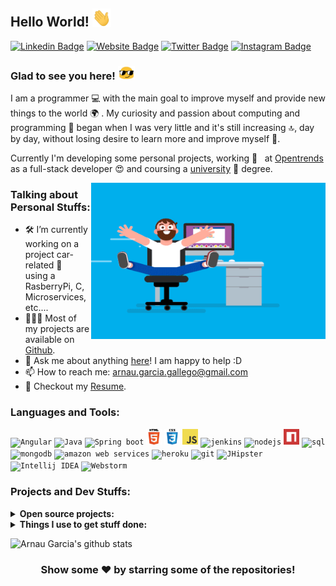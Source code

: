 ## Hello World! <img src="https://raw.githubusercontent.com/arnaugarcia/arnaugarcia/master/img/Hi.gif" width="30px"></h2>

[![Linkedin Badge](https://img.shields.io/badge/-Arnau%20Garcia%20Gallego-0e76a8?style=flat-square&logo=Linkedin&logoColor=white)](https://linkedin.com/in/arnaugarciagallego/)
[![Website Badge](https://img.shields.io/badge/My%20Portfolio-3b5998?style=flat-square&logo=google-chrome&logoColor=white)](https://arnaugarcia.com/)
[![Twitter Badge](https://img.shields.io/badge/-@arnaugarcia97-00acee?style=flat-square&logo=Twitter&logoColor=white)](https://twitter.com/arnaugarcia97)
[![Instagram Badge](https://img.shields.io/badge/-@arnaugarcia97-e4405f?style=flat-square&logo=Instagram&logoColor=white)](https://instagram.com/arnaugarcia97/)
<br />

### Glad to see you here! <img src="https://raw.githubusercontent.com/arnaugarcia/arnaugarcia/master/img/emoji.gif" width="27px">

I am a programmer 💻 with the main goal to improve myself and provide new things to the world 🌍 . My curiosity and passion about computing and programming 🚀 began when I was very little and it's still increasing 🔝, day by day, without losing desire to learn more and improve myself 🏅. 

Currently I'm developing some personal projects, working 💼 &#8192;at [Opentrends](https://opentrends.net) as a full-stack developer 😍 and coursing a [university](https://www.salleurl.edu/) 🏫  degree.

<img align="right" height="250" width="375" alt="" src="https://raw.githubusercontent.com/arnaugarcia/arnaugarcia/master/img/coder.gif" />

### Talking about Personal Stuffs:

- 🛠 I’m currently working on a project car-related 🚗 <br /> using a RasberryPi, C, Microservices, etc....
- 👨🏻‍💻 Most of my projects are available on [Github](https://github.com/arnaugarcia?tab=repositories).
- 💬 Ask me about anything [here](https://github.com/arnaugarcia/arnaugarcia/issues/)! I am happy to help :D
- 📫 How to reach me: arnau.garcia.gallego@gmail.com
- 📝 Checkout my [Resume](https://arnaugarcia.com/assets/resume/CV_ArnauGarcia_rev2.pdf).

### Languages and Tools:

<code><img height="25" src="https://angular.io/assets/images/logos/angular/angular.png" alt="Angular"></code>
<code><img height="25" src="https://seeklogo.com/images/J/java-logo-7F8B35BAB3-seeklogo.com.png" alt="Java"></code>
<code><img height="25" src="https://dzone.com/storage/temp/12434118-spring-boot-logo.png" alt="Spring boot"></code>
<code><img height="25" src="https://raw.githubusercontent.com/github/explore/80688e429a7d4ef2fca1e82350fe8e3517d3494d/topics/html/html.png" alt="html"></code>
<code><img height="25" src="https://raw.githubusercontent.com/github/explore/80688e429a7d4ef2fca1e82350fe8e3517d3494d/topics/css/css.png" alt="css"></code>
<code><img height="25" src="https://raw.githubusercontent.com/github/explore/80688e429a7d4ef2fca1e82350fe8e3517d3494d/topics/javascript/javascript.png" alt="javascript"></code>
<code><img height="25" src="https://ftp.osuosl.org/pub/jenkins/art/jenkins-logo/1024x1024/headshot.png" alt="jenkins"></code>
<code><img height="25" src="https://github.com/jalbertsr/logo-badge-images/blob/master/img/elastic-logo.png?raw=true" alt="nodejs"></code>
<code><img height="25" src="https://raw.githubusercontent.com/github/explore/80688e429a7d4ef2fca1e82350fe8e3517d3494d/topics/npm/npm.png" alt="nodejs"></code>
<code><img height="25" src="https://pngimg.com/uploads/mysql/mysql_PNG19.png" alt="sql"></code>
<code><img height="25" src="https://encrypted-tbn0.gstatic.com/images?q=tbn%3AANd9GcSTTzPAw-55ssm1Im594xYZ9eRQu2JylrkYLg&usqp=CAU" alt="mongodb"></code>
<code><img height="25" src="https://pronto-core-cdn.prontomarketing.com/2/wp-content/uploads/sites/1614/2019/07/21743298_1406722539365107_4308832733562613967_n.png" alt="amazon web services"></code>
<code><img height="25" src="https://www.drupal.org/files/issues/2019-12-27/heroku_logo.png" alt="heroku"></code>
<code><img height="25" src="https://git-scm.com/images/logos/downloads/Git-Icon-1788C.png" alt="git"></code>
<code><img height="25" src="https://upload.wikimedia.org/wikipedia/commons/5/56/JHipster-logo.png" alt="JHipster"></code>
<code><img height="25" src="https://resources.jetbrains.com/storage/products/intellij-idea/img/meta/intellij-idea_logo_300x300.png" alt="Intellij IDEA"></code>
<code><img height="25" src="https://seeklogo.com/images/W/webstorm-logo-691E749F21-seeklogo.com.png" alt="Webstorm"></code>

### Projects and Dev Stuffs:

<details>
	<summary><b>Open source projects:</b></summary>
<br/>
<table>
  <thead align="center">
    <tr border: none;>
      <td><b>💻 Projects</b></td>
      <td><b>🌟 Stars</b></td>
      <td><b>🍴 Forks</b></td>
      <td><b>🐛 Issues</b></td>
      <td><b>🔔 Pull Requests</b></td>
      <td><b>👨‍💻 Language</b></td>
    </tr>
  </thead>
  <tbody>
    <tr>
	<td><a href="https://github.com/arnaugarcia/sallefy"><b>‍🎵 Sallefy</b></a></td>
	<td><img alt="Stars" src="https://img.shields.io/github/stars/arnaugarcia/sallefy?style=flat-square&labelColor=343b41"/></td>
	<td><img alt="Forks" src="https://img.shields.io/github/forks/arnaugarcia/sallefy?style=flat-square&labelColor=343b41"/></td>
	<td><img alt="Issues" src="https://img.shields.io/github/issues/arnaugarcia/sallefy?style=flat-square"/></td>
	<td><img alt="Pull Requests" src="https://img.shields.io/github/issues-pr/arnaugarcia/sallefy?style=flat-square"/></td>
	<td><img alt="Language" src="https://img.shields.io/github/languages/top/arnaugarcia/sallefy?style=flat-square"/></td> 
    </tr>
    <tr>
      	<td><a href="https://github.com/arnaugarcia/realstatecamp"><b>🏢 RealStateCamp</b></a></td>
      	<td><img alt="Stars" src="https://img.shields.io/github/stars/arnaugarcia/realstatecamp?style=flat-square&labelColor=343b41"/></td>
      	<td><img alt="Forks" src="https://img.shields.io/github/forks/arnaugarcia/realstatecamp?style=flat-square&labelColor=343b41"/></td>
      	<td><img alt="Issues" src="https://img.shields.io/github/issues/arnaugarcia/realstatecamp?style=flat-square"/></td>
      	<td><img alt="Pull Requests" src="https://img.shields.io/github/issues-pr/arnaugarcia/realstatecamp?style=flat-square"/></td>
      	<td><img alt="Language" src="https://img.shields.io/github/languages/top/arnaugarcia/realstatecamp?style=flat-square"/></td>
    </tr>
    <tr>
      	<td><a href="https://github.com/uplace/uplace.es"><b>🏠 Uplace</b></a></td>
      	<td><img alt="Stars" src="https://img.shields.io/github/stars/uplace/uplace.es?style=flat-square&labelColor=343b41"/></td>
      	<td><img alt="Forks" src="https://img.shields.io/github/forks/uplace/uplace.es?style=flat-square&labelColor=343b41"/></td>
      	<td><img alt="Issues" src="https://img.shields.io/github/issues/uplace/uplace.es?style=flat-square"/></td>
      	<td><img alt="Pull Requests" src="https://img.shields.io/github/issues-pr/uplace/uplace.es?style=flat-square"/></td>
      	<td><img alt="Language" src="https://img.shields.io/github/languages/top/uplace/uplace.es?label=javascript&style=flat-square"/></td>
    </tr>
  </tbody>
</table>

</details>

<details>
	
  <br />
  <summary><b>Things I use to get stuff done:</b></summary>
  	<ul>
  	    <li><b>OS:</b> macOS 11 (Big Sur) 🍎</li> 
  	    <li><b>Browser</b> Brave Browser 🦁</li>
	    <li><b>Code Editor:</b> IntelliJ IDEA, WebStorm, CLion. (Jetbrains suite 🖤️️)</li>
	</ul>
	
</details>

![Arnau Garcia's github stats](https://github-readme-stats.vercel.app/api?username=arnaugarcia&count_private=true&hide=contribs&theme=tokyonight)

<div align="center">

### Show some ❤️ by starring some of the repositories!

</div>
